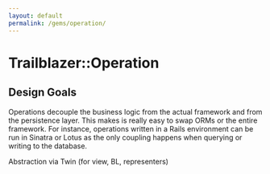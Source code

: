 ```yaml
---
layout: default
permalink: /gems/operation/
---
```


# Trailblazer::Operation

## Design Goals

Operations decouple the business logic from the actual framework and from the persistence layer. This makes is really easy to swap ORMs or the entire framework. For instance, operations written in a Rails environment can be run in Sinatra or Lotus as the only coupling happens when querying or writing to the database.

Abstraction via Twin (for view, BL, representers)